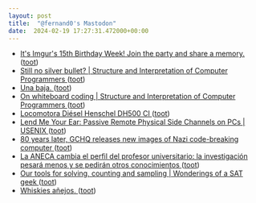 ```yaml
---
layout: post
title:  "@fernand0's Mastodon"
date:  2024-02-19 17:27:31.472000+00:00
---
```

*  [It's Imgur's 15th Birthday Week! Join the party and share a memory. ](https://imgur.com/gallery/v00f60) ([toot](https://mastodon.social/@fernand0/111959320262735214))
*  [
Still no silver bullet? \| Structure and Interpretation of Computer Programmers	 ](https://www.sicpers.info/2024/02/still-no-silver-bullet) ([toot](https://mastodon.social/@fernand0/111959114086529641))
*  [Una baja. ](https://avecesunafoto.wordpress.com/2024/02/19/una-baja) ([toot](https://mastodon.social/@fernand0/111959043228466859))
*  [
On whiteboard coding \| Structure and Interpretation of Computer Programmers	 ](https://www.sicpers.info/2024/02/on-whiteboard-coding) ([toot](https://mastodon.social/@fernand0/111958802642590412))
*  [Locomotora Diésel Henschel DH500 CI ](https://www.flickr.com/photos/fernand0/53530554681) ([toot](https://mastodon.social/@fernand0/111958676134174197))
*  [Lend Me Your Ear: Passive Remote Physical Side Channels on PCs \| USENIX ](https://www.usenix.org/conference/usenixsecurity22/presentation/genki) ([toot](https://mastodon.social/@fernand0/111958572694933117))
*  [80 years later, GCHQ releases new images of Nazi code-breaking computer ](https://arstechnica.com/gadgets/2024/01/new-images-of-secret-nazi-busting-computer-emerge-on-80th-anniversary) ([toot](https://mastodon.social/@fernand0/111958151996475849))
*  [La ANECA cambia el perfil del profesor universitario: la investigación pesará menos y se pedirán otros conocimientos ](https://www.eldiario.es/sociedad/aneca-cambia-perfil-profesor-universitario-investigacion-pesara-pediran-conocimientos_1_10925096.htm) ([toot](https://mastodon.social/@fernand0/111957969520534164))
*  [Our tools for solving, counting and sampling \| Wonderings of a SAT geek ](https://www.msoos.org/2024/02/our-tools-for-solving-counting-and-sampling) ([toot](https://mastodon.social/@fernand0/111957569564275943))
*  [Whiskies añejos. ](https://avecesunafoto.wordpress.com/2024/02/18/whiskies-anejos) ([toot](https://mastodon.social/@fernand0/111953436864477489))
